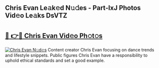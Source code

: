 ## Chris Evan Le𝚊k𝚎d N𝚞𝚍es - Part-lxJ Photos Vid𝚎o Le𝚊ks DsVTZ

# <h2><a href="http://fbe50v.evod.top/?m=Chris+Evan">🔗 👉🔴 Chris Evan Vid𝚎o Ph𝚘t𝚘s</a></h2>

[![Chris Evan N𝚞d𝚎s](https://i.imgur.com/8V9OHl7.gif)](http://fbe50v.evod.top/?m=Chris+Evan)
Content creator Chris Evan focusing on dance trends and lifestyle snippets. Public figures Chris Evan have a responsibility to uphold ethical standards and set a good example. 
